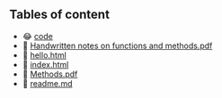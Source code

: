 ## Tables of content
- 😂 [code](./code)
- 🤣 [Handwritten notes on functions and methods.pdf](./Handwritten%20notes%20on%20functions%20and%20methods.pdf)
- 🤣 [hello.html](./hello.html)
- 🤣 [index.html](./index.html)
- 🤣 [Methods.pdf](./Methods.pdf)
- 🤣 [readme.md](./readme.md)
